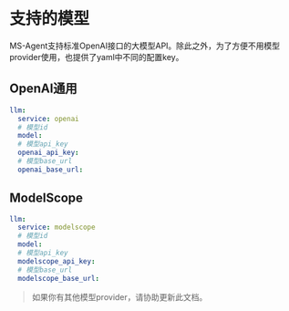 # 支持的模型

MS-Agent支持标准OpenAI接口的大模型API。除此之外，为了方便不用模型provider使用，也提供了yaml中不同的配置key。

## OpenAI通用

```yaml
llm:
  service: openai
  # 模型id
  model:
  # 模型api_key
  openai_api_key:
  # 模型base_url
  openai_base_url:
```

## ModelScope

```yaml
llm:
  service: modelscope
  # 模型id
  model:
  # 模型api_key
  modelscope_api_key:
  # 模型base_url
  modelscope_base_url:
```

> 如果你有其他模型provider，请协助更新此文档。
